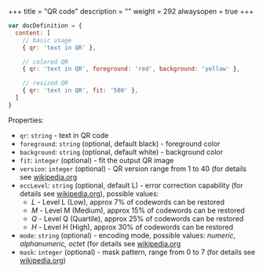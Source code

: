 +++
title = "QR code"
description = ""
weight = 292
alwaysopen = true
+++

```js
var docDefinition = {
  content: [
    // basic usage
    { qr: 'text in QR' },

    // colored QR
    { qr: 'text in QR', foreground: 'red', background: 'yellow' },

    // resized QR
    { qr: 'text in QR', fit: '500' },
  ]
}
```

Properties:
* `qr`: `string` - text in QR code
* `foreground`: `string` (optional, default black) - foreground color
* `background`: `string` (optional, default white) - background color
* `fit`: `integer` (optional) - fit the output QR image
* `version`: `integer` (optional) - QR version range from 1 to 40 (for details see [wikipedia.org](https://en.wikipedia.org/wiki/QR_code#Storage)
* `eccLevel`: `string` (optional, default L) - error correction capability (for details see [wikipedia.org](https://en.wikipedia.org/wiki/QR_code#Error_correction)), possible values:
  * _L_ - Level L (Low), approx 7% of codewords can be restored
  * _M_ - Level M (Medium), approx 15% of codewords can be restored
  * _Q_ - Level Q (Quartile), approx 25% of codewords can be restored
  * _H_ - Level H (High), approx 30% of codewords can be restored
* `mode`: `string` (optional) - encoding mode, possible values: _numeric_, _alphanumeric, octet_ (for details see [wikipedia.org](https://en.wikipedia.org/wiki/QR_code#Storage)
* `mask`: `integer` (optional) - mask pattern, range from 0 to 7 (for details see [wikipedia.org](https://en.wikipedia.org/wiki/QR_code#Encoding))
